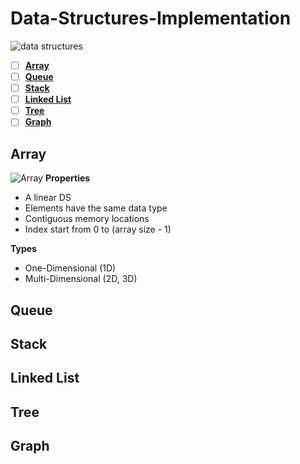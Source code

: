 # Data-Structures-Implementation
![data structures](https://user-images.githubusercontent.com/103903785/234036619-a08ac040-dde9-4eef-98df-096acef1b737.png)

- [ ] [**Array**](#Array)
- [ ] [**Queue**](#Queue)
- [ ] [**Stack**](#Stack)
- [ ] [**Linked List**](#Linked-List)
- [ ] [**Tree**](#Tree)
- [ ] [**Graph**](#Graph)

## Array
![Array](https://github.com/NouraAlgohary/Data-Structures-Implementation/assets/103903785/6b812e84-2bcb-4b45-9368-35d61028c9db)
**Properties**
* A linear DS
* Elements have the same data type
* Contiguous memory locations
* Index start from 0 to (array size - 1)

**Types**
* One-Dimensional (1D)
* Multi-Dimensional (2D, 3D)

## Queue

## Stack

## Linked List

## Tree

## Graph
